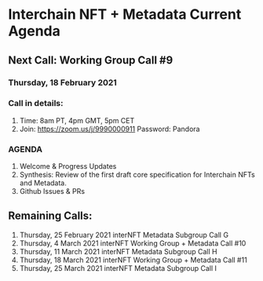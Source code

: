 # Interchain NFT + Metadata Current Agenda

## Next Call: Working Group Call #9
### Thursday, 18 February 2021
### Call in details: 
  1. Time: 8am PT, 4pm GMT, 5pm CET
  2. Join: https://zoom.us/j/9990000911 Password: Pandora   
### AGENDA
1. Welcome & Progress Updates
1. Synthesis: Review of the first draft core specification for Interchain NFTs and Metadata.
1. Github Issues & PRs

## Remaining Calls: 

   1. Thursday, 25 February 2021 interNFT Metadata Subgroup Call G
   1. Thursday, 4 March 2021 interNFT Working Group + Metadata Call #10
   1. Thursday, 11 March 2021 interNFT Metadata Subgroup Call H
   1. Thursday, 18 March 2021 interNFT Working Group + Metadata Call #11
   1. Thursday, 25 March 2021 interNFT Metadata Subgroup Call I 
         